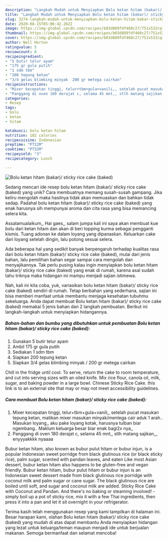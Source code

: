 ```yaml
---
description: "Langkah Mudah untuk Menyiapkan Bolu ketan hitam (bakar)/ sticky rice cake (baked), Lezat Sekali"
title: "Langkah Mudah untuk Menyiapkan Bolu ketan hitam (bakar)/ sticky rice cake (baked), Lezat Sekali"
slug: 3274-langkah-mudah-untuk-menyiapkan-bolu-ketan-hitam-bakar-sticky-rice-cake-baked-lezat-sekali
date: 2020-08-15T05:06:42.262Z
image: https://img-global.cpcdn.com/recipes/b03d889fdf460c27/751x532cq70/bolu-ketan-hitam-bakar-sticky-rice-cake-baked-foto-resep-utama.jpg
thumbnail: https://img-global.cpcdn.com/recipes/b03d889fdf460c27/751x532cq70/bolu-ketan-hitam-bakar-sticky-rice-cake-baked-foto-resep-utama.jpg
cover: https://img-global.cpcdn.com/recipes/b03d889fdf460c27/751x532cq70/bolu-ketan-hitam-bakar-sticky-rice-cake-baked-foto-resep-utama.jpg
author: Nell Horton
ratingvalue: 5
reviewcount: 8
recipeingredient:
- "5 butir telur ayam"
- "175 gr gula putih"
- "1 sdm tbm"
- "200 tepung ketan"
- "3/4 gelas blimbing minyak  200 gr metega cairkan"
recipeinstructions:
- "Mixer kecepatan tinggi, telur+tbm+gula+vanili,, setelah pucat masukan tepung ketan, matikan mixer masukan minyak/mentega cair aduk 1 arah.. Masukan loyang,, aku pake loyang kotak, harusnya tulban biar ngembang.. Maklum keluarga besar biar enak bagi2x nya,,"
- "Panggang di oven 180 derajat c, selama 45 mnt,, stlh matang sajikan,,, enyyyakkkk nyaaaa"
categories:
- Resep
tags:
- bolu
- ketan
- hitam

katakunci: bolu ketan hitam 
nutrition: 182 calories
recipecuisine: Indonesian
preptime: "PT22M"
cooktime: "PT32M"
recipeyield: "3"
recipecategory: Lunch

---
```



![Bolu ketan hitam (bakar)/ sticky rice cake (baked)](https://img-global.cpcdn.com/recipes/b03d889fdf460c27/751x532cq70/bolu-ketan-hitam-bakar-sticky-rice-cake-baked-foto-resep-utama.jpg)

Sedang mencari ide resep bolu ketan hitam (bakar)/ sticky rice cake (baked) yang unik? Cara membuatnya memang susah-susah gampang. Jika keliru mengolah maka hasilnya tidak akan memuaskan dan bahkan tidak sedap. Padahal bolu ketan hitam (bakar)/ sticky rice cake (baked) yang enak harusnya sih mempunyai aroma dan cita rasa yang bisa memancing selera kita.

Assalamualaikum,, Hai gaes,, salam jumpa kali ini saya akan membuat kue bolu dari ketan hitam dan akan di beri topping kurma sebagai pengganti kismis. Tuang adonan ke dalam loyang yang dipanaskan. Keluarkan cake dari loyang setelah dingin, lalu potong sesuai selera.

Ada beberapa hal yang sedikit banyak berpengaruh terhadap kualitas rasa dari bolu ketan hitam (bakar)/ sticky rice cake (baked), mulai dari jenis bahan, lalu pemilihan bahan segar sampai cara mengolah dan menyajikannya. Tak perlu pusing kalau ingin menyiapkan bolu ketan hitam (bakar)/ sticky rice cake (baked) yang enak di rumah, karena asal sudah tahu triknya maka hidangan ini mampu menjadi sajian istimewa.


Nah, kali ini kita coba, yuk, variasikan bolu ketan hitam (bakar)/ sticky rice cake (baked) sendiri di rumah. Tetap berbahan yang sederhana, sajian ini bisa memberi manfaat untuk membantu menjaga kesehatan tubuhmu sekeluarga. Anda dapat membuat Bolu ketan hitam (bakar)/ sticky rice cake (baked) memakai 5 jenis bahan dan 2 langkah pembuatan. Berikut ini langkah-langkah untuk menyiapkan hidangannya.

<!--inarticleads1-->

##### Bahan-bahan dan bumbu yang dibutuhkan untuk pembuatan Bolu ketan hitam (bakar)/ sticky rice cake (baked):

1. Gunakan 5 butir telur ayam
1. Ambil 175 gr gula putih
1. Sediakan 1 sdm tbm
1. Siapkan 200 tepung ketan
1. Siapkan 3/4 gelas blimbing minyak / 200 gr metega cairkan


Chill in the fridge until cool. To serve, return the cake to room temperature, and cut into serving sizes with an oiled knife. Mix rice flour, canola oil, milk, sugar, and baking powder in a large bowl. Chinese Sticky Rice Cake. this link is to an external site that may or may not meet accessibility guidelines. 

<!--inarticleads2-->

##### Cara membuat Bolu ketan hitam (bakar)/ sticky rice cake (baked):

1. Mixer kecepatan tinggi, telur+tbm+gula+vanili,, setelah pucat masukan tepung ketan, matikan mixer masukan minyak/mentega cair aduk 1 arah.. Masukan loyang,, aku pake loyang kotak, harusnya tulban biar ngembang.. Maklum keluarga besar biar enak bagi2x nya,,
1. Panggang di oven 180 derajat c, selama 45 mnt,, stlh matang sajikan,,, enyyyakkkk nyaaaa


Bubur ketan hitam, also known as bubur pulut hitam or bubur injun, is a popular Indonesian sweet porridge from black glutinous rice (or black sticky rice), palm sugar, scented with pandan leaves, and eaten Like most Asian dessert, bubur ketan hitam also happens to be gluten-free and vegan friendly. Bubur ketan hitam, bubur pulut hitam or bubur injun is an Indonesian sweet dessert made from black glutinous rice porridge with coconut milk and palm sugar or cane sugar. The black glutinous rice are boiled until soft, and sugar and coconut milk are added. Sticky Rice Cake with Coconut and Pandan. And there&#39;s no baking or steaming involved! - simply boil up a pot of sticky rice, mix it with a few Thai ingredients, then press it into a pan and let it sit overnight in your refrigerator. 

Terima kasih telah menggunakan resep yang kami tampilkan di halaman ini. Besar harapan kami, olahan Bolu ketan hitam (bakar)/ sticky rice cake (baked) yang mudah di atas dapat membantu Anda menyiapkan hidangan yang lezat untuk keluarga/teman maupun menjadi ide untuk berjualan makanan. Semoga bermanfaat dan selamat mencoba!

